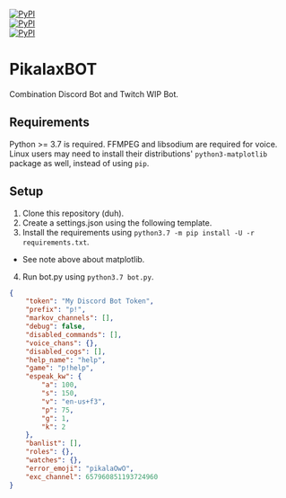 [![PyPI](https://img.shields.io/badge/discord.py-1.3.0a-green.svg)](https://github.com/Rapptz/discord.py/tree/master/) \
[![PyPI](https://img.shields.io/badge/python-3.7-blue.svg)](https://www.python.org/downloads/release/python-375/) \
[![PyPI](https://img.shields.io/badge/support-discord-lightgrey.svg)](https://discord.gg/dpy)

# PikalaxBOT
Combination Discord Bot and Twitch WIP Bot.

## Requirements
Python >= 3.7 is required. FFMPEG and libsodium are required for voice. \
Linux users may need to install their distributions' `python3-matplotlib` package as well, instead of using `pip`.

## Setup

1) Clone this repository (duh).
2) Create a settings.json using the following template.
3) Install the requirements using `python3.7 -m pip install -U -r requirements.txt`.
- See note above about matplotlib.
4) Run bot.py using `python3.7 bot.py`.
```json
{
    "token": "My Discord Bot Token",
    "prefix": "p!",
    "markov_channels": [],
    "debug": false,
    "disabled_commands": [],
    "voice_chans": {},
    "disabled_cogs": [],
    "help_name": "help",
    "game": "p!help",
    "espeak_kw": {
        "a": 100,
        "s": 150,
        "v": "en-us+f3",
        "p": 75,
        "g": 1,
        "k": 2
    },
    "banlist": [],
    "roles": {},
    "watches": {},
    "error_emoji": "pikalaOwO",
    "exc_channel": 657960851193724960
}
```
